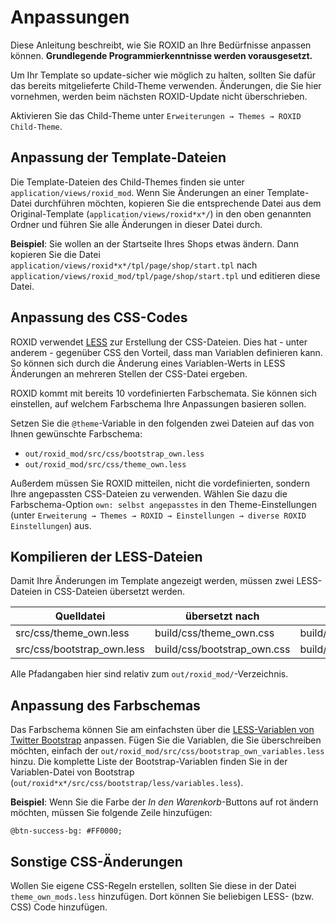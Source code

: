 # Anpassungen

Diese Anleitung beschreibt, wie Sie ROXID an Ihre Bedürfnisse anpassen können. **Grundlegende Programmierkenntnisse werden vorausgesetzt.**

Um Ihr Template so update-sicher wie möglich zu halten, sollten Sie dafür das bereits mitgelieferte Child-Theme verwenden. Änderungen, die Sie hier vornehmen, werden beim nächsten ROXID-Update nicht überschrieben.

Aktivieren Sie das Child-Theme unter `Erweiterungen → Themes → ROXID Child-Theme`.


## Anpassung der Template-Dateien

Die Template-Dateien des Child-Themes finden sie unter `application/views/roxid_mod`. Wenn Sie Änderungen an einer Template-Datei durchführen möchten, kopieren Sie die entsprechende Datei aus dem Original-Template (`application/views/roxid*x*/`) in den oben genannten Ordner und führen Sie alle Änderungen in dieser Datei durch.

**Beispiel**: Sie wollen an der Startseite Ihres Shops etwas ändern. Dann kopieren Sie die Datei `application/views/roxid*x*/tpl/page/shop/start.tpl` nach `application/views/roxid_mod/tpl/page/shop/start.tpl` und editieren diese Datei.



## Anpassung des CSS-Codes

ROXID verwendet [LESS](http://lesscss.org) zur Erstellung der CSS-Dateien. Dies hat - unter anderem - gegenüber CSS den Vorteil, dass man Variablen definieren kann. So können sich durch die Änderung eines Variablen-Werts in LESS Änderungen an mehreren Stellen der CSS-Datei ergeben.

ROXID kommt mit bereits 10 vordefinierten Farbschemata. Sie können sich einstellen, auf welchem Farbschema Ihre Anpassungen basieren sollen.

Setzen Sie die `@theme`-Variable in den folgenden zwei Dateien auf das von Ihnen gewünschte Farbschema:

* `out/roxid_mod/src/css/bootstrap_own.less`
* `out/roxid_mod/src/css/theme_own.less`

Außerdem müssen Sie ROXID mitteilen, nicht die vordefinierten, sondern Ihre angepassten CSS-Dateien zu verwenden. Wählen Sie dazu die Farbschema-Option `own: selbst angepasstes` in den Theme-Einstellungen (unter `Erweiterung → Themes → ROXID → Einstellungen → diverse ROXID Einstellungen`) aus.

## Kompilieren der LESS-Dateien
Damit Ihre Änderungen im Template angezeigt werden, müssen zwei LESS-Dateien in CSS-Dateien übersetzt werden.


| Quelldatei | übersetzt nach | komprimiert nach |
|---|---|---|
| src/css/theme_own.less | build/css/theme_own.css | build/css/theme_own.min.css |
| src/css/bootstrap_own.less | build/css/bootstrap_own.css | build/css/bootstrap_own.min.css |

Alle Pfadangaben hier sind relativ zum `out/roxid_mod/`-Verzeichnis.



## Anpassung des Farbschemas

Das Farbschema können Sie am einfachsten über die [LESS-Variablen von Twitter Bootstrap](http://getbootstrap.com/customize/#less-variables) anpassen. Fügen Sie die Variablen, die Sie überschreiben möchten, einfach der `out/roxid_mod/src/css/bootstrap_own_variables.less` hinzu. Die komplette Liste der Bootstrap-Variablen finden Sie in der Variablen-Datei von Bootstrap (`out/roxid*x*/src/css/bootstrap/less/variables.less`).

**Beispiel**: Wenn Sie die Farbe der *In den Warenkorb*-Buttons auf rot ändern möchten, müssen Sie folgende Zeile hinzufügen:

```less
@btn-success-bg: #FF0000;
```

## Sonstige CSS-Änderungen

Wollen Sie eigene CSS-Regeln erstellen, sollten Sie diese in der Datei `theme_own_mods.less` hinzufügen. Dort können Sie beliebigen LESS- (bzw. CSS) Code hinzufügen.
